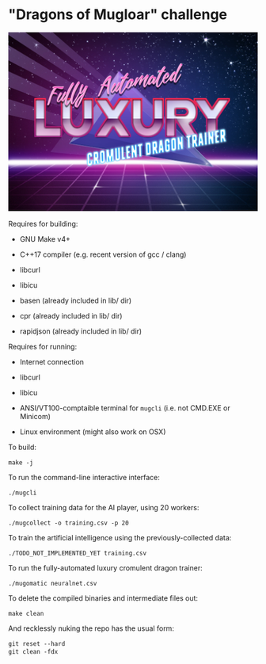 # "Dragons of Mugloar" challenge


![It's true](falcdt.jpg)


Requires for building:

 * GNU Make v4+

 * C++17 compiler (e.g. recent version of gcc / clang)

 * libcurl

 * libicu

 * basen (already included in lib/ dir)

 * cpr (already included in lib/ dir)

 * rapidjson (already included in lib/ dir)


Requires for running:

 * Internet connection

 * libcurl

 * libicu

 * ANSI/VT100-comptaible terminal for `mugcli` (i.e. not CMD.EXE or Minicom)

 * Linux environment (might also work on OSX)


To build:

    make -j


To run the command-line interactive interface:

	./mugcli


To collect training data for the AI player, using 20 workers:

	./mugcollect -o training.csv -p 20


To train the artificial intelligence using the previously-collected data:

	./TODO_NOT_IMPLEMENTED_YET training.csv


To run the fully-automated luxury cromulent dragon trainer:

	./mugomatic neuralnet.csv


To delete the compiled binaries and intermediate files out:

    make clean


And recklessly nuking the repo has the usual form:

	git reset --hard
    git clean -fdx



